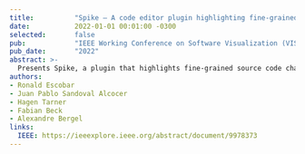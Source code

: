 ```yaml
---
title:          "Spike – A code editor plugin highlighting fine-grained changes"
date:           2022-01-01 00:01:00 -0300
selected:       false
pub:            "IEEE Working Conference on Software Visualization (VISSOFT 2022, Tool/NIER Track)"
pub_date:       "2022"
abstract: >-
  Presents Spike, a plugin that highlights fine-grained source code changes to support comprehension tasks.
authors:
- Ronald Escobar
- Juan Pablo Sandoval Alcocer
- Hagen Tarner
- Fabian Beck
- Alexandre Bergel
links:
  IEEE: https://ieeexplore.ieee.org/abstract/document/9978373
---
```

